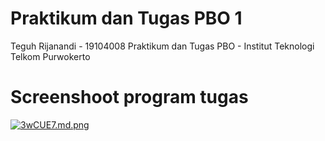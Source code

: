 # Praktikum dan Tugas PBO 1
Teguh Rijanandi - 19104008
Praktikum dan Tugas PBO - Institut Teknologi Telkom Purwokerto

# Screenshoot program tugas

[![3wCUE7.md.png](https://iili.io/3wCUE7.md.png)](https://freeimage.host/i/3wCUE7)
